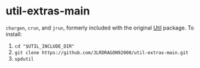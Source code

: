 util-extras-main
================
`chargen`, `crun`, and `jrun`, formerly included with the original [Util](https://github.com/JLRDRAGON92000/jlrdragon92000-Util) package.
To install:
1. `cd "$UTIL_INCLUDE_DIR"`
2. `git clone https://github.com/JLRDRAGON92000/util-extras-main.git`
3. `updutil`

